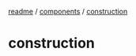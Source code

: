 [readme](../../readme.md) / [components](../components.md) / [construction](construction.md)

# construction